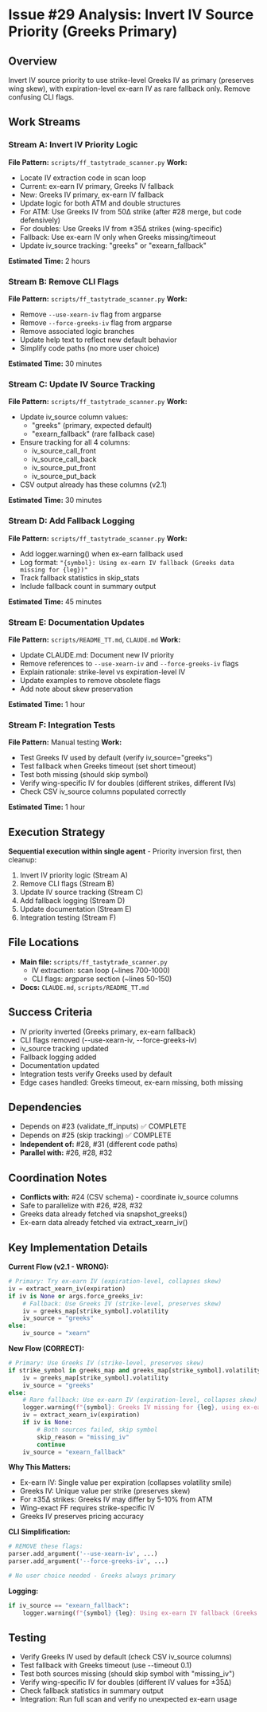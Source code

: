 # Issue #29 Analysis: Invert IV Source Priority (Greeks Primary)

## Overview
Invert IV source priority to use strike-level Greeks IV as primary (preserves wing skew), with expiration-level ex-earn IV as rare fallback only. Remove confusing CLI flags.

## Work Streams

### Stream A: Invert IV Priority Logic
**File Pattern:** `scripts/ff_tastytrade_scanner.py`
**Work:**
- Locate IV extraction code in scan loop
- Current: ex-earn IV primary, Greeks IV fallback
- New: Greeks IV primary, ex-earn IV fallback
- Update logic for both ATM and double structures
- For ATM: Use Greeks IV from 50Δ strike (after #28 merge, but code defensively)
- For doubles: Use Greeks IV from ±35Δ strikes (wing-specific)
- Fallback: Use ex-earn IV only when Greeks missing/timeout
- Update iv_source tracking: "greeks" or "exearn_fallback"

**Estimated Time:** 2 hours

### Stream B: Remove CLI Flags
**File Pattern:** `scripts/ff_tastytrade_scanner.py`
**Work:**
- Remove `--use-xearn-iv` flag from argparse
- Remove `--force-greeks-iv` flag from argparse
- Remove associated logic branches
- Update help text to reflect new default behavior
- Simplify code paths (no more user choice)

**Estimated Time:** 30 minutes

### Stream C: Update IV Source Tracking
**File Pattern:** `scripts/ff_tastytrade_scanner.py`
**Work:**
- Update iv_source column values:
  - "greeks" (primary, expected default)
  - "exearn_fallback" (rare fallback case)
- Ensure tracking for all 4 columns:
  - iv_source_call_front
  - iv_source_call_back
  - iv_source_put_front
  - iv_source_put_back
- CSV output already has these columns (v2.1)

**Estimated Time:** 30 minutes

### Stream D: Add Fallback Logging
**File Pattern:** `scripts/ff_tastytrade_scanner.py`
**Work:**
- Add logger.warning() when ex-earn fallback used
- Log format: `"{symbol}: Using ex-earn IV fallback (Greeks data missing for {leg})"`
- Track fallback statistics in skip_stats
- Include fallback count in summary output

**Estimated Time:** 45 minutes

### Stream E: Documentation Updates
**File Pattern:** `scripts/README_TT.md`, `CLAUDE.md`
**Work:**
- Update CLAUDE.md: Document new IV priority
- Remove references to `--use-xearn-iv` and `--force-greeks-iv` flags
- Explain rationale: strike-level vs expiration-level IV
- Update examples to remove obsolete flags
- Add note about skew preservation

**Estimated Time:** 1 hour

### Stream F: Integration Tests
**File Pattern:** Manual testing
**Work:**
- Test Greeks IV used by default (verify iv_source="greeks")
- Test fallback when Greeks timeout (set short timeout)
- Test both missing (should skip symbol)
- Verify wing-specific IV for doubles (different strikes, different IVs)
- Check CSV iv_source columns populated correctly

**Estimated Time:** 1 hour

## Execution Strategy

**Sequential execution within single agent** - Priority inversion first, then cleanup:
1. Invert IV priority logic (Stream A)
2. Remove CLI flags (Stream B)
3. Update IV source tracking (Stream C)
4. Add fallback logging (Stream D)
5. Update documentation (Stream E)
6. Integration testing (Stream F)

## File Locations

- **Main file:** `scripts/ff_tastytrade_scanner.py`
  - IV extraction: scan loop (~lines 700-1000)
  - CLI flags: argparse section (~lines 50-150)
- **Docs:** `CLAUDE.md`, `scripts/README_TT.md`

## Success Criteria

- IV priority inverted (Greeks primary, ex-earn fallback)
- CLI flags removed (--use-xearn-iv, --force-greeks-iv)
- iv_source tracking updated
- Fallback logging added
- Documentation updated
- Integration tests verify Greeks used by default
- Edge cases handled: Greeks timeout, ex-earn missing, both missing

## Dependencies

- Depends on #23 (validate_ff_inputs) ✅ COMPLETE
- Depends on #25 (skip tracking) ✅ COMPLETE
- **Independent of:** #28, #31 (different code paths)
- **Parallel with:** #26, #28, #32

## Coordination Notes

- **Conflicts with:** #24 (CSV schema) - coordinate iv_source columns
- Safe to parallelize with #26, #28, #32
- Greeks data already fetched via snapshot_greeks()
- Ex-earn data already fetched via extract_xearn_iv()

## Key Implementation Details

**Current Flow (v2.1 - WRONG):**
```python
# Primary: Try ex-earn IV (expiration-level, collapses skew)
iv = extract_xearn_iv(expiration)
if iv is None or args.force_greeks_iv:
    # Fallback: Use Greeks IV (strike-level, preserves skew)
    iv = greeks_map[strike_symbol].volatility
    iv_source = "greeks"
else:
    iv_source = "xearn"
```

**New Flow (CORRECT):**
```python
# Primary: Use Greeks IV (strike-level, preserves skew)
if strike_symbol in greeks_map and greeks_map[strike_symbol].volatility:
    iv = greeks_map[strike_symbol].volatility
    iv_source = "greeks"
else:
    # Rare fallback: Use ex-earn IV (expiration-level, collapses skew)
    logger.warning(f"{symbol}: Greeks IV missing for {leg}, using ex-earn fallback")
    iv = extract_xearn_iv(expiration)
    if iv is None:
        # Both sources failed, skip symbol
        skip_reason = "missing_iv"
        continue
    iv_source = "exearn_fallback"
```

**Why This Matters:**
- Ex-earn IV: Single value per expiration (collapses volatility smile)
- Greeks IV: Unique value per strike (preserves skew)
- For ±35Δ strikes: Greeks IV may differ by 5-10% from ATM
- Wing-exact FF requires strike-specific IV
- Greeks IV preserves pricing accuracy

**CLI Simplification:**
```python
# REMOVE these flags:
parser.add_argument('--use-xearn-iv', ...)
parser.add_argument('--force-greeks-iv', ...)

# No user choice needed - Greeks always primary
```

**Logging:**
```python
if iv_source == "exearn_fallback":
    logger.warning(f"{symbol} {leg}: Using ex-earn IV fallback (Greeks data missing)")
```

## Testing

- Verify Greeks IV used by default (check CSV iv_source columns)
- Test fallback with Greeks timeout (use --timeout 0.1)
- Test both sources missing (should skip symbol with "missing_iv")
- Verify wing-specific IV for doubles (different IV values for ±35Δ)
- Check fallback statistics in summary output
- Integration: Run full scan and verify no unexpected ex-earn usage
